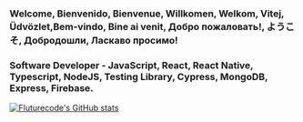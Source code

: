 ### Welcome, Bienvenido, Bienvenue, Willkomen, Welkom, Vitej, Üdvözlet,Bem-vindo, Bine ai venit, Добро пожаловать!, ようこそ, Добродошли, Ласкаво просимо!

### Software Developer - JavaScript, React, React Native, Typescript, NodeJS, Testing Library, Cypress, MongoDB, Express, Firebase.

[![Fluturecode's GitHub stats](https://github-readme-stats.vercel.app/api?username=fluturecode)](https://github.com/fluturecode/github-readme-stats)
